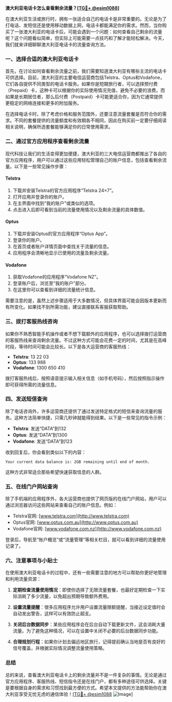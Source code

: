 **澳大利亚电话卡怎么查看剩余流量？[[TG💪+ @esim1088](https://t.me/s/esim1088)]**

在澳大利亚生活或旅行时，拥有一张适合自己的电话卡是非常重要的。无论是为了打电话、发短信还是使用移动数据上网，电话卡都能满足你的需求。然而，当你购买了一张澳大利亚的电话卡后，可能会遇到一个问题：如何查看自己剩余的流量呢？这个问题看似简单，但实际上可能需要一点技巧和了解才能轻松解决。今天，我们就来详细聊聊澳大利亚电话卡的流量查询方法。

### 一、选择合适的澳大利亚电话卡

首先，在讨论如何查看剩余流量之前，我们需要知道澳大利亚有哪些主流的电话卡可供选择。目前，澳大利亚的主要电信运营商包括Telstra、Optus和Vodafone，它们各自提供不同类型的电话卡服务。如果你是短期旅行者，可以选择预付费（Prepaid）卡，这种卡可以根据你的实际使用情况充值，避免不必要的浪费。而如果是长期居住者，那么后付费（Postpaid）卡可能更适合你，因为它通常提供更稳定的网络连接和更多的附加服务。

在选择电话卡时，除了考虑价格和服务范围外，还要注意流量套餐是否符合你的需求。不同的套餐提供的流量额度和有效期各不相同，因此在购买前一定要仔细阅读相关说明，确保所选套餐能够满足你的日常使用需求。

### 二、通过官方应用程序查看剩余流量

现代科技让我们的生活变得更加便捷，澳大利亚的三大电信运营商都推出了各自的官方应用程序，用户可以通过这些应用轻松管理自己的账户信息，包括查看剩余流量。以下是一些常见操作步骤：

#### Telstra
1. 下载并安装Telstra的官方应用程序“Telstra 24×7”。
2. 打开应用并登录你的账户。
3. 在主界面中找到“我的账户”或类似的选项。
4. 点击进入后即可看到当前的流量使用情况以及剩余流量的具体数值。

#### Optus
1. 下载并安装Optus的官方应用程序“Optus App”。
2. 登录你的账户。
3. 在首页或者账户详情页面中查找关于流量的信息。
4. 应用程序会清晰地显示已使用的流量及剩余流量。

#### Vodafone
1. 获取Vodafone的应用程序“Vodafone NZ”。
2. 登录账户后，浏览至“我的账户”部分。
3. 在这里你可以查看到详细的流量统计信息。

需要注意的是，虽然上述步骤适用于大多数情况，但具体界面可能会因版本更新而有所变化。如果找不到所需功能，建议直接联系客服获取帮助。

### 三、拨打客服热线咨询

如果你不熟悉智能手机操作或者不想下载额外的应用程序，也可以选择拨打运营商的客服热线来查询剩余流量。不过这种方式可能会花费一定的时间，尤其是在高峰时段，等待时间可能会比较长。以下是各大运营商的客服热线：

- **Telstra**: 13 22 03
- **Optus**: 133 988
- **Vodafone**: 1300 650 410

拨打客服热线后，按照语音提示输入相关信息（如手机号码），然后按照指示操作即可获得所需的流量信息。

### 四、发送短信查询

除了电话咨询外，许多运营商还提供了通过发送特定格式的短信来查询流量的服务。这种方法简单快捷，只需几秒钟就能得到结果。以下是一些常见的指令示例：

- **Telstra**: 发送“DATA”到132
- **Optus**: 发送“DATA”到1300
- **Vodafone**: 发送“DATA”到123

收到回复后，你会看到类似以下的内容：
```
Your current data balance is: 2GB remaining until end of month.
```

这种方式非常适合那些希望快速获取信息的人群。

### 五、在线门户网站查询

除了手机端的应用程序外，各大运营商也提供了网页版的在线门户网站，用户可以通过浏览器访问这些网站来查看自己的账户信息。例如：

- Telstra官网: [www.telstra.com](http://www.telstra.com)
- Optus官网: [www.optus.com.au](http://www.optus.com.au)
- Vodafone官网: [www.vodafone.com.nz](http://www.vodafone.com.nz)

登录后，导航至“账户概览”或“流量管理”等相关栏目，就可以看到详细的流量使用记录了。

### 六、注意事项与小贴士

在使用澳大利亚电话卡的过程中，还有一些需要注意的地方可以帮助你更好地管理和利用流量资源：

1. **定期检查流量使用情况**：即使你选择了无限流量套餐，也最好定期检查一下实际消耗了多少流量，以免超出预期导致额外费用。
   
2. **设置流量提醒**：很多应用程序允许用户设置流量限额提醒，当接近设定值时会自动发出警告，这样可以有效防止超支。

3. **关闭后台数据同步**：某些应用程序会在后台自动下载更新文件，这会消耗大量流量。为了避免这种情况，可以在设置中关闭不必要的后台数据同步功能。

4. **合理规划行程**：如果你计划去偏远地区旅行，记得提前确认当地是否有良好的信号覆盖，并根据实际情况调整流量使用策略。

### 总结

总的来说，查看澳大利亚电话卡上的剩余流量并不是一件复杂的事情。无论是通过官方应用程序、客服热线、短信指令还是在线门户，都有多种途径可供选择。关键是要根据自身的需求和习惯找到最方便的方式。希望本文提供的方法能帮助你在澳大利亚享受无忧无虑的通信体验！[[TG💪+ @esim1088](https://t.me/s/esim1088) ![Image](https://i.postimg.cc/4NQfJmqS/Snipaste-2025-05-13-00-14-12.png)]